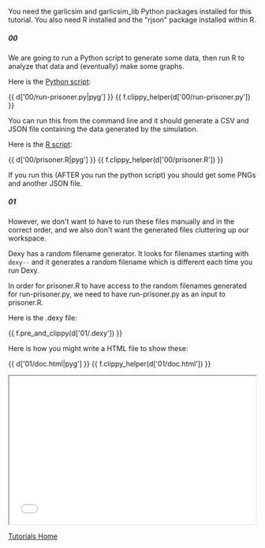 You need the garlicsim and garlicsim_lib Python packages installed for this tutorial. You also need R installed and the "rjson" package installed within R.

<div class="divider">
<h5><span>00</span></h5>
<!--Divider With Titling-->
</div>

We are going to run a Python script to generate some data, then run R to analyze that data and (eventually) make some graphs.

Here is the [Python script](00/run-prisoner.py):

{{ d['00/run-prisoner.py|pyg'] }}
{{ f.clippy_helper(d['00/run-prisoner.py']) }}

You can run this from the command line and it should generate a CSV and JSON file containing the data generated by the simulation.

Here is the [R script](00/prisoner.R):

{{ d['00/prisoner.R|pyg'] }}
{{ f.clippy_helper(d['00/prisoner.R']) }}

If you run this (AFTER you run the python script) you should get some PNGs and another JSON file.

<div class="divider">
<h5><span>01</span></h5>
<!--Divider With Titling-->
</div>

However, we don't want to have to run these files manually and in the correct order, and we also don't want the generated files cluttering up our workspace.

Dexy has a random filename generator. It looks for filenames starting with <code>dexy--</code> and it generates a random filename which is different each time you run Dexy.

In order for prisoner.R to have access to the random filenames generated for run-prisoner.py, we need to have run-prisoner.py as an input to prisoner.R.

Here is the .dexy file:

{{ f.pre_and_clippy(d['01/.dexy']) }}

Here is how you might write a HTML file to show these:

{{ d['01/doc.html|pyg'] }}
{{ f.clippy_helper(d['01/doc.html']) }}

<iframe src="01/doc.html" width="500px" height="300px">
</iframe>

<p><a href="/docs/tutorials" class="button dark small">Tutorials Home</a></p>
